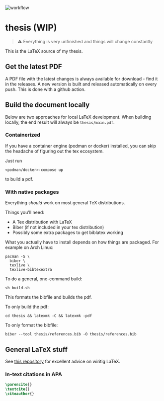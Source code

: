 ![workflow](https://github.com/eemilhaa/thesis/actions/workflows/build.yml/badge.svg)

# thesis (WIP)
> :warning: Everything is very unfinished and things will change constantly

This is the LaTeX source of my thesis.

## Get the latest PDF
A PDF file with the latest changes is always available for download - find it in the releases.
A new version is built and released automatically on every push.
This is done with a github action.

## Build the document locally
Below are two approaches for local LaTeX development.
When building locally, the end result will always be `thesis/main.pdf`.

### Containerized
If you have a container engine (podman or docker) installed,
you can skip the headache of figuring out the tex ecosystem.

Just run
```console
<podman/docker>-compose up
```
to build a pdf.

### With native packages
Everything *should* work on most general TeX distributions.

Things you'll need:
- A Tex distribution with LaTeX
- Biber (if not included in your tex distribution)
- Possibly some extra packages to get biblatex working

What you actually have to install depends on how things are packaged.
For example on Arch Linux:
```console
pacman -S \
  biber \
  texlive \
  texlive-bibtexextra
```

To do a general, one-command build:
```console
sh build.sh
```
This formats the bibfile and builds the pdf.

To only build the pdf:
```console
cd thesis && latexmk -C && latexmk -pdf
```

To only format the bibfile:
```console
biber --tool thesis/references.bib -O thesis/references.bib
```


## General LaTeX stuff

See [this repository](https://github.com/dspinellis/latex-advice)
for excellent advice on wiritig LaTeX.

### In-text citations in APA
```tex
\parencite{}
\textcite{}
\citeauthor{}
```
